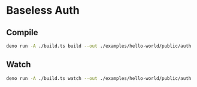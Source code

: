 # Baseless Auth

## Compile

```sh
deno run -A ./build.ts build --out ./examples/hello-world/public/auth
```

## Watch

```sh
deno run -A ./build.ts watch --out ./examples/hello-world/public/auth
```
